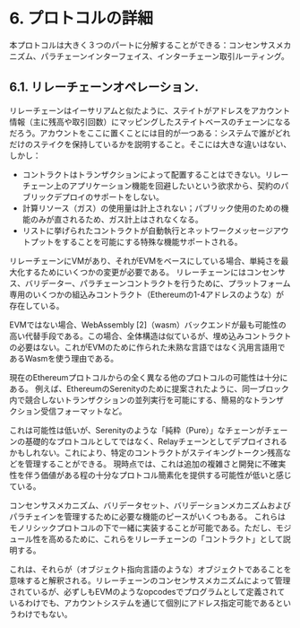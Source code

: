 # 6. プロトコルの詳細
本プロトコルは大きく３つのパートに分解することができる：コンセンサスメカニズム、パラチェーンインターフェイス、インターチェーン取引ルーティング。

## 6.1. リレーチェーンオペレーション.
リレーチェーンはイーサリアムと似たように、ステイトがアドレスをアカウント情報（主に残高や取引回数）にマッピングしたステイトベースのチェーンになるだろう。アカウントをここに置くことには目的が一つある：システムで誰がどれだけのステイクを保持しているかを説明すること。そこには大きな違いはない、しかし：

- コントラクトはトランザクションによって配置することはできない。リレーチェーン上のアプリケーション機能を回避したいという欲求から、契約のパブリックデプロイのサポートをしない。
- 計算リソース（ガス）の使用量は計上されない；パブリック使用のための機能のみが直されるため、ガス計上はされなくなる。
- リストに挙げられたコントラクトが自動執行とネットワークメッセージアウトプットをすることを可能にする特殊な機能サポートされる。

リレーチェーンにVMがあり、それがEVMをベースにしている場合、単純さを最大化するためにいくつかの変更が必要である。
リレーチェーンにはコンセンサス、バリデーター、パラチェーンコントラクトを行うために、プラットフォーム専用のいくつかの組込みコントラクト（Ethereumの1-4アドレスのような）が存在している。

EVMではない場合、WebAssembly [2]（wasm）バックエンドが最も可能性の高い代替手段である。この場合、全体構造は似ているが、埋め込みコントラクトの必要はない。これがEVMのために作られた未熟な言語ではなく汎用言語用であるWasmを使う理由である。

現在のEthereumプロトコルからの全く異なる他のプロトコルの可能性は十分にある。
例えば、EthereumのSerenityのために提案されたように、同一ブロック内で競合しないトランザクションの並列実行を可能にする、簡易的なトランザクション受信フォーマットなど。

これは可能性は低いが、Serenityのような「純粋（Pure）」なチェーンがチェーンの基礎的なプロトコルとしてではなく、Relayチェーンとしてデプロイされるかもしれない。これにより、特定のコントラクトがステイキングトークン残高などを管理することができる。
現時点では、これは追加の複雑さと開発に不確実性を伴う価値がある程の十分なプロトコル簡素化を提供する可能性が低いと感じている。

コンセンサスメカニズム、バリデータセット、バリデーションメカニズムおよびパラチェインを管理するために必要な機能のピースがいくつもある。
これらはモノリシックプロトコルの下で一緒に実装することが可能である。ただし、モジュール性を高めるために、これらをリレーチェーンの「コントラクト」として説明する。

これは、それらが（オブジェクト指向言語のような）オブジェクトであることを意味すると解釈される。リレーチェーンのコンセンサスメカニズムによって管理されているが、必ずしもEVMのようなopcodesでプログラムとして定義されているわけでも、アカウントシステムを通じて個別にアドレス指定可能であるというわけでもない。
